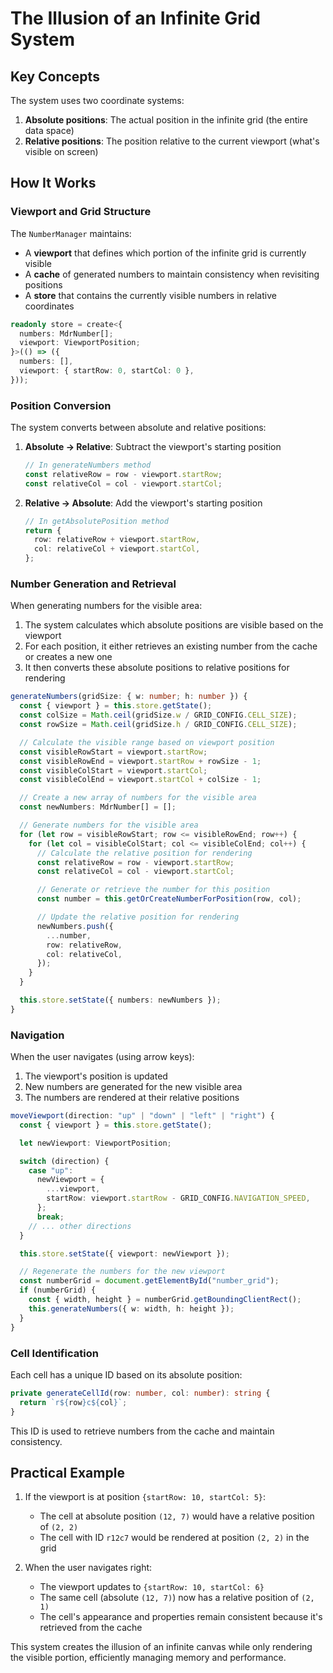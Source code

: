 # The Illusion of an Infinite Grid System

## Key Concepts

The system uses two coordinate systems:
1. **Absolute positions**: The actual position in the infinite grid (the entire data space)
2. **Relative positions**: The position relative to the current viewport (what's visible on screen)

## How It Works

### Viewport and Grid Structure

The `NumberManager` maintains:
- A **viewport** that defines which portion of the infinite grid is currently visible
- A **cache** of generated numbers to maintain consistency when revisiting positions
- A **store** that contains the currently visible numbers in relative coordinates

```typescript
readonly store = create<{
  numbers: MdrNumber[];
  viewport: ViewportPosition;
}>(() => ({
  numbers: [],
  viewport: { startRow: 0, startCol: 0 },
}));
```

### Position Conversion

The system converts between absolute and relative positions:

1. **Absolute → Relative**: Subtract the viewport's starting position
   ```typescript
   // In generateNumbers method
   const relativeRow = row - viewport.startRow;
   const relativeCol = col - viewport.startCol;
   ```

2. **Relative → Absolute**: Add the viewport's starting position
   ```typescript
   // In getAbsolutePosition method
   return {
     row: relativeRow + viewport.startRow,
     col: relativeCol + viewport.startCol,
   };
   ```

### Number Generation and Retrieval

When generating numbers for the visible area:

1. The system calculates which absolute positions are visible based on the viewport
2. For each position, it either retrieves an existing number from the cache or creates a new one
3. It then converts these absolute positions to relative positions for rendering

```typescript:app/lumon/mdr/[file_id]/number-manager/number-manager.ts
generateNumbers(gridSize: { w: number; h: number }) {
  const { viewport } = this.store.getState();
  const colSize = Math.ceil(gridSize.w / GRID_CONFIG.CELL_SIZE);
  const rowSize = Math.ceil(gridSize.h / GRID_CONFIG.CELL_SIZE);

  // Calculate the visible range based on viewport position
  const visibleRowStart = viewport.startRow;
  const visibleRowEnd = viewport.startRow + rowSize - 1;
  const visibleColStart = viewport.startCol;
  const visibleColEnd = viewport.startCol + colSize - 1;

  // Create a new array of numbers for the visible area
  const newNumbers: MdrNumber[] = [];

  // Generate numbers for the visible area
  for (let row = visibleRowStart; row <= visibleRowEnd; row++) {
    for (let col = visibleColStart; col <= visibleColEnd; col++) {
      // Calculate the relative position for rendering
      const relativeRow = row - viewport.startRow;
      const relativeCol = col - viewport.startCol;

      // Generate or retrieve the number for this position
      const number = this.getOrCreateNumberForPosition(row, col);

      // Update the relative position for rendering
      newNumbers.push({
        ...number,
        row: relativeRow,
        col: relativeCol,
      });
    }
  }

  this.store.setState({ numbers: newNumbers });
}
```

### Navigation

When the user navigates (using arrow keys):

1. The viewport's position is updated
2. New numbers are generated for the new visible area
3. The numbers are rendered at their relative positions

```typescript
moveViewport(direction: "up" | "down" | "left" | "right") {
  const { viewport } = this.store.getState();

  let newViewport: ViewportPosition;

  switch (direction) {
    case "up":
      newViewport = {
        ...viewport,
        startRow: viewport.startRow - GRID_CONFIG.NAVIGATION_SPEED,
      };
      break;
    // ... other directions
  }

  this.store.setState({ viewport: newViewport });

  // Regenerate the numbers for the new viewport
  const numberGrid = document.getElementById("number_grid");
  if (numberGrid) {
    const { width, height } = numberGrid.getBoundingClientRect();
    this.generateNumbers({ w: width, h: height });
  }
}
```

### Cell Identification

Each cell has a unique ID based on its absolute position:

```typescript
private generateCellId(row: number, col: number): string {
  return `r${row}c${col}`;
}
```

This ID is used to retrieve numbers from the cache and maintain consistency.

## Practical Example

1. If the viewport is at position `{startRow: 10, startCol: 5}`:
   - The cell at absolute position `(12, 7)` would have a relative position of `(2, 2)`
   - The cell with ID `r12c7` would be rendered at position `(2, 2)` in the grid

2. When the user navigates right:
   - The viewport updates to `{startRow: 10, startCol: 6}`
   - The same cell (absolute `(12, 7)`) now has a relative position of `(2, 1)`
   - The cell's appearance and properties remain consistent because it's retrieved from the cache

This system creates the illusion of an infinite canvas while only rendering the visible portion, efficiently managing memory and performance.
